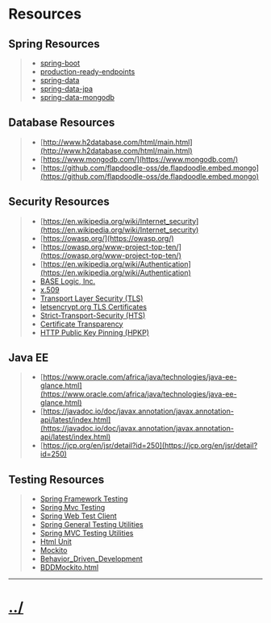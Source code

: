 # Resources

## Spring Resources
> * [spring-boot](https://spring.io/projects/spring-boot)
> * [production-ready-endpoints](https://docs.spring.io/spring-boot/docs/current/reference/html/production-ready-features.html#production-ready-endpoints)
> * [spring-data](https://spring.io/projects/spring-data)
> * [spring-data-jpa](https://spring.io/projects/spring-data-jpa)
> * [spring-data-mongodb](https://spring.io/projects/spring-data-mongodb)


## Database Resources
> * [http://www.h2database.com/html/main.html](http://www.h2database.com/html/main.html)
> * [https://www.mongodb.com/](https://www.mongodb.com/)
> * [https://github.com/flapdoodle-oss/de.flapdoodle.embed.mongo](https://github.com/flapdoodle-oss/de.flapdoodle.embed.mongo)

## Security Resources
> * [https://en.wikipedia.org/wiki/Internet_security](https://en.wikipedia.org/wiki/Internet_security)
> * [https://owasp.org/](https://owasp.org/)
> * [https://owasp.org/www-project-top-ten/](https://owasp.org/www-project-top-ten/)
> * [https://en.wikipedia.org/wiki/Authentication](https://en.wikipedia.org/wiki/Authentication)
> * [BASE Logic, Inc.](https://baselogic.io)
> * [x.509](https://en.wikipedia.org/wiki/X.509)
> * [Transport Layer Security (TLS)](https://en.wikipedia.org/wiki/Transport_Layer_Security)
> * [letsencrypt.org TLS Certificates](https://letsencrypt.org/getting-started/)
> * [Strict-Transport-Security (HTS)](https://developer.mozilla.org/en-US/docs/Web/HTTP/Headers/Strict-Transport-Security)
> * [Certificate Transparency](https://developer.mozilla.org/en-US/docs/Web/Security/Certificate_Transparency)
> * [HTTP Public Key Pinning (HPKP)](https://developer.mozilla.org/en-US/docs/Web/HTTP/Public_Key_Pinning)


## Java EE
> * [https://www.oracle.com/africa/java/technologies/java-ee-glance.html](https://www.oracle.com/africa/java/technologies/java-ee-glance.html)
> * [https://javadoc.io/doc/javax.annotation/javax.annotation-api/latest/index.html](https://javadoc.io/doc/javax.annotation/javax.annotation-api/latest/index.html)
> * [https://jcp.org/en/jsr/detail?id=250](https://jcp.org/en/jsr/detail?id=250)


## Testing Resources
> * [Spring Framework Testing](https://docs.spring.io/spring-framework/docs/current/spring-framework-reference/testing.html)
> * [Spring Mvc Testing](https://docs.spring.io/spring-framework/docs/current/spring-framework-reference/testing.html#spring-mvc-test-framework)
> * [Spring Web Test Client](https://docs.spring.io/spring-framework/docs/current/spring-framework-reference/testing.html#webtestclient)
> * [Spring General Testing Utilities](https://docs.spring.io/spring-framework/docs/current/spring-framework-reference/testing.html#unit-testing-utilities)
> * [Spring MVC Testing Utilities](https://docs.spring.io/spring-framework/docs/current/spring-framework-reference/testing.html#unit-testing-spring-mvc)
> * [Html Unit](https://htmlunit.sourceforge.io/)
> * [Mockito](https://site.mockito.org/)
> * [Behavior_Driven_Development](http://en.wikipedia.org/wiki/Behavior_Driven_Development)
> * [BDDMockito.html](https://site.mockito.org/javadoc/current/org/mockito/BDDMockito.html)




---

# [../](../README.md)
